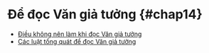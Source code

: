 
# Để đọc Văn giả tưởng {#chap14}

* [Điều không nên làm khi đọc Văn giả tưởng](ch14-1.md)
* [Các luật tổng quát để đọc Văn giả tưởng](ch14-2.md)
